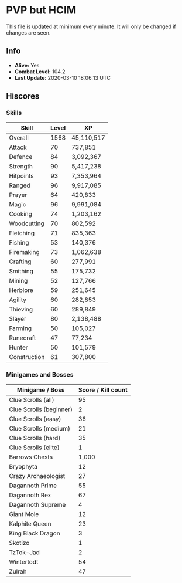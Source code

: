 # PVP but HCIM

This file is updated at minimum every minute. It will only be changed if changes are seen.

## Info

 - **Alive:** Yes
 - **Combat Level:** 104.2
 - **Last Update:** 2020-03-10 18:06:13 UTC

## Hiscores

### Skills

| Skill | Level | XP |
|--|--|--|
| Overall | 1568 | 45,110,517 |
| Attack | 70 | 737,851 |
| Defence | 84 | 3,092,367 |
| Strength | 90 | 5,417,238 |
| Hitpoints | 93 | 7,353,964 |
| Ranged | 96 | 9,917,085 |
| Prayer | 64 | 420,833 |
| Magic | 96 | 9,991,084 |
| Cooking | 74 | 1,203,162 |
| Woodcutting | 70 | 802,592 |
| Fletching | 71 | 835,363 |
| Fishing | 53 | 140,376 |
| Firemaking | 73 | 1,062,638 |
| Crafting | 60 | 277,991 |
| Smithing | 55 | 175,732 |
| Mining | 52 | 127,766 |
| Herblore | 59 | 251,645 |
| Agility | 60 | 282,853 |
| Thieving | 60 | 289,849 |
| Slayer | 80 | 2,138,488 |
| Farming | 50 | 105,027 |
| Runecraft | 47 | 77,234 |
| Hunter | 50 | 101,579 |
| Construction | 61 | 307,800 |

### Minigames and Bosses

| Minigame / Boss | Score / Kill count |
|--|--|
| Clue Scrolls (all) | 95 |
| Clue Scrolls (beginner) | 2 |
| Clue Scrolls (easy) | 36 |
| Clue Scrolls (medium) | 21 |
| Clue Scrolls (hard) | 35 |
| Clue Scrolls (elite) | 1 |
| Barrows Chests | 1,000 |
| Bryophyta | 12 |
| Crazy Archaeologist | 27 |
| Dagannoth Prime | 55 |
| Dagannoth Rex | 67 |
| Dagannoth Supreme | 4 |
| Giant Mole | 12 |
| Kalphite Queen | 23 |
| King Black Dragon | 3 |
| Skotizo | 1 |
| TzTok-Jad | 2 |
| Wintertodt | 54 |
| Zulrah | 47 |

